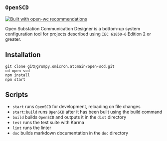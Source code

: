 ## `OpenSCD`

[![Built with open-wc recommendations](https://img.shields.io/badge/built%20with-open--wc-blue.svg)](https://github.com/open-wc)

Open Substation Communication Designer is a bottom-up system configuration tool
for projects described using `IEC 61850-6` Edition 2 or greater.

## Installation

```
git clone git@grumpy.omicron.at:main/open-scd.git
cd open-scd
npm install
npm start
```

## Scripts

- `start` runs `OpenSCD` for development, reloading on file changes
- `start:build` runs `OpenSCD` after it has been built using the build command
- `build` builds `OpenSCD` and outputs it in the `dist` directory
- `test` runs the test suite with Karma
- `lint` runs the linter
- `doc` builds markdown documentation in the `doc` directory
